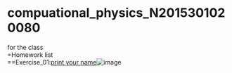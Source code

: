 # compuational_physics_N2015301020080
for the class  
=Homework list  
==Exercise_01:[print your name](temp.py)![image](https://github.com/muzhibenying/compuational_physics_N2015301020080/raw/master/Exercise_01/name.PNG)
